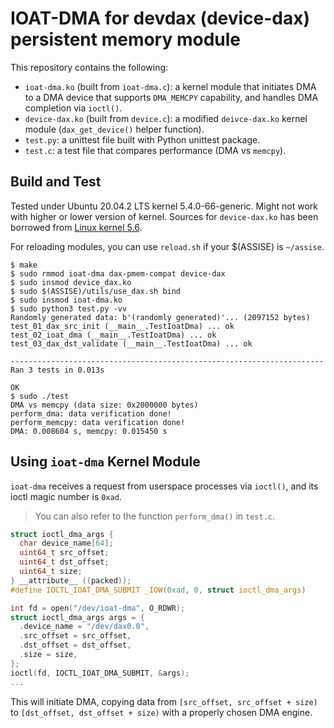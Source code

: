 # IOAT-DMA for devdax (device-dax) persistent memory module

This repository contains the following:
- `ioat-dma.ko` (built from `ioat-dma.c`): a kernel module that initiates DMA to a DMA device that supports `DMA_MEMCPY` capability, and handles DMA completion via `ioctl()`.
- `device-dax.ko` (built from `device.c`): a modified `deivce-dax.ko` kernel module (`dax_get_device()` helper function).
- `test.py`: a unittest file built with Python unittest package.
- `test.c`: a test file that compares performance (DMA vs `memcpy`).

## Build and Test
Tested under Ubuntu 20.04.2 LTS kernel 5.4.0-66-generic.
Might not work with higher or lower version of kernel.
Sources for `device-dax.ko` has been borrowed from [Linux kernel 5.6](https://github.com/torvalds/linux/tree/v5.6).

For reloading modules, you can use `reload.sh` if your $(ASSISE) is `~/assise`.

```
$ make
$ sudo rmmod ioat-dma dax-pmem-compat device-dax
$ sudo insmod device_dax.ko
$ sudo $(ASSISE)/utils/use_dax.sh bind
$ sudo insmod ioat-dma.ko
$ sudo python3 test.py -vv
Randomly generated data: b'(randomly generated)'... (2097152 bytes)
test_01_dax_src_init (__main__.TestIoatDma) ... ok
test_02_ioat_dma (__main__.TestIoatDma) ... ok
test_03_dax_dst_validate (__main__.TestIoatDma) ... ok

----------------------------------------------------------------------
Ran 3 tests in 0.013s

OK
$ sudo ./test
DMA vs memcpy (data size: 0x2000000 bytes)
perform_dma: data verification done!
perform_memcpy: data verification done!
DMA: 0.008604 s, memcpy: 0.015450 s
```

## Using `ioat-dma` Kernel Module

`ioat-dma` receives a request from userspace processes via `ioctl()`, and its ioctl magic number is `0xad`.

> You can also refer to the function `perform_dma()` in `test.c`.

```c
struct ioctl_dma_args {
  char device_name[64];
  uint64_t src_offset;
  uint64_t dst_offset;
  uint64_t size;
} __attribute__ ((packed));
#define IOCTL_IOAT_DMA_SUBMIT _IOW(0xad, 0, struct ioctl_dma_args)

int fd = open("/dev/ioat-dma", O_RDWR);
struct ioctl_dma_args args = {
  .device_name = "/dev/dax0.0",
  .src_offset = src_offset,
  .dst_offset = dst_offset,
  .size = size,
};
ioctl(fd, IOCTL_IOAT_DMA_SUBMIT, &args);
...
```

This will initiate DMA, copying data from `[src_offset, src_offset + size)` to `[dst_offset, dst_offset + size)` with a properly chosen DMA engine.